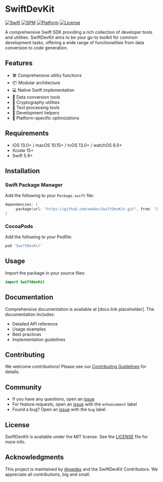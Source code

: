 # SwiftDevKit

[![Swift](https://img.shields.io/badge/Swift-5.9-orange.svg)](https://swift.org)
[![SPM](https://img.shields.io/badge/SPM-compatible-brightgreen.svg)](https://swift.org/package-manager)
[![Platform](https://img.shields.io/badge/Platforms-iOS%20|%20macOS%20|%20tvOS%20|%20watchOS-lightgrey.svg)](https://developer.apple.com/swift/)
[![License](https://img.shields.io/badge/License-MIT-blue.svg)](LICENSE)

A comprehensive Swift SDK providing a rich collection of developer tools and utilities. SwiftDevKit aims to be your go-to toolkit for common development tasks, offering a wide range of functionalities from data conversion to code generation.

## Features

- 🛠 Comprehensive utility functions
- 📦 Modular architecture
- 💻 Native Swift implementation
- 🔄 Data conversion tools
- 🔐 Cryptography utilities
- 📝 Text processing tools
- 🎨 Development helpers
- 📱 Platform-specific optimizations

## Requirements

- iOS 13.0+ / macOS 10.15+ / tvOS 13.0+ / watchOS 6.0+
- Xcode 15+
- Swift 5.9+

## Installation

### Swift Package Manager

Add the following to your `Package.swift` file:

```swift
dependencies: [
    .package(url: "https://github.com/owdax/SwiftDevKit.git", from: "1.0.0")
]
```

### CocoaPods

Add the following to your Podfile:

```ruby
pod 'SwiftDevKit'
```

## Usage

Import the package in your source files:

```swift
import SwiftDevKit
```

## Documentation

Comprehensive documentation is available at [docs link placeholder]. The documentation includes:

- Detailed API reference
- Usage examples
- Best practices
- Implementation guidelines

## Contributing

We welcome contributions! Please see our [Contributing Guidelines](CONTRIBUTING.md) for details.

## Community

- If you have any questions, open an [issue](https://github.com/owdax/SwiftDevKit/issues/new)
- For feature requests, open an [issue](https://github.com/owdax/SwiftDevKit/issues/new) with the `enhancement` label
- Found a bug? Open an [issue](https://github.com/owdax/SwiftDevKit/issues/new) with the `bug` label

## License

SwiftDevKit is available under the MIT license. See the [LICENSE](LICENSE) file for more info.

## Acknowledgments

This project is maintained by [@owdax](https://github.com/owdax) and the SwiftDevKit Contributors. We appreciate all contributions, big and small. 